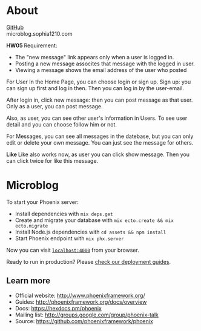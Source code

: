 # About

[GitHub](github.ccs.neu.edu/sophia)
<br>
microblog.sophia1210.com
<br>

<strong> HW05 </strong>
Requirement:
 - The "new message" link appears only when a user is logged in.
 - Posting a new message assocites that message with the logged in user.
 - Viewing a message shows the email address of the user who posted

<stong> For User </strong>
In the Home Page, you can choose login or sign up.
Sign up: you can sign up first and log in then.
Then you can log in by the user-email.

After login in,
click new message: then you can post message as that user.
Only as a user, you can post message.

Also, as user, you can see other user's information in Users.
To see user detail and you can choose follow him or not.

For Messages, you can see all messages in the datebase, but you can 
only edit or delete your own message. You can just see the message for others.

<strong> Like </strong>
Like also works now, as user you can click show message.
Then you can click twice for like this message.



# Microblog

To start your Phoenix server:

  * Install dependencies with `mix deps.get`
  * Create and migrate your database with `mix ecto.create && mix ecto.migrate`
  * Install Node.js dependencies with `cd assets && npm install`
  * Start Phoenix endpoint with `mix phx.server`

Now you can visit [`localhost:4000`](http://localhost:4000) from your browser.

Ready to run in production? Please [check our deployment guides](http://www.phoenixframework.org/docs/deployment).

## Learn more

  * Official website: http://www.phoenixframework.org/
  * Guides: http://phoenixframework.org/docs/overview
  * Docs: https://hexdocs.pm/phoenix
  * Mailing list: http://groups.google.com/group/phoenix-talk
  * Source: https://github.com/phoenixframework/phoenix
